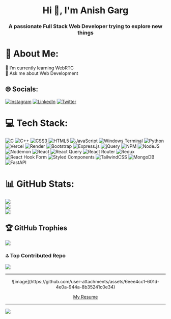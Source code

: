 <h1 align="center">Hi 👋, I'm Anish Garg</h1>
<h3 align="center">A passionate Full Stack Web Developer trying to explore new things</h3>

# 💫 About Me:
🌱 I’m currently learning WebRTC<br>💬 Ask me about Web Development<br>


## 🌐 Socials:
[![Instagram](https://img.shields.io/badge/Instagram-%23E4405F.svg?logo=Instagram&logoColor=white)](https://instagram.com/_simply.anish) [![LinkedIn](https://img.shields.io/badge/LinkedIn-%230077B5.svg?logo=linkedin&logoColor=white)](https://linkedin.com/in/anish-garg-48ba1512a) [![Twitter](https://img.shields.io/badge/Twitter-%231DA1F2.svg?logo=Twitter&logoColor=white)](https://twitter.com/anish_garg_) 

# 💻 Tech Stack:
![C](https://img.shields.io/badge/c-%2300599C.svg?style=flat&logo=c&logoColor=white) ![C++](https://img.shields.io/badge/c++-%2300599C.svg?style=flat&logo=c%2B%2B&logoColor=white) ![CSS3](https://img.shields.io/badge/css3-%231572B6.svg?style=flat&logo=css3&logoColor=white) ![HTML5](https://img.shields.io/badge/html5-%23E34F26.svg?style=flat&logo=html5&logoColor=white) ![JavaScript](https://img.shields.io/badge/javascript-%23323330.svg?style=flat&logo=javascript&logoColor=%23F7DF1E) ![Windows Terminal](https://img.shields.io/badge/Windows%20Terminal-%234D4D4D.svg?style=flat&logo=windows-terminal&logoColor=white) ![Python](https://img.shields.io/badge/python-3670A0?style=flat&logo=python&logoColor=ffdd54) ![Vercel](https://img.shields.io/badge/vercel-%23000000.svg?style=flat&logo=vercel&logoColor=white) ![Render](https://img.shields.io/badge/Render-%46E3B7.svg?style=flat&logo=render&logoColor=white) ![Bootstrap](https://img.shields.io/badge/bootstrap-%238511FA.svg?style=flat&logo=bootstrap&logoColor=white) ![Express.js](https://img.shields.io/badge/express.js-%23404d59.svg?style=flat&logo=express&logoColor=%2361DAFB) ![jQuery](https://img.shields.io/badge/jquery-%230769AD.svg?style=flat&logo=jquery&logoColor=white) ![NPM](https://img.shields.io/badge/NPM-%23CB3837.svg?style=flat&logo=npm&logoColor=white) ![NodeJS](https://img.shields.io/badge/node.js-6DA55F?style=flat&logo=node.js&logoColor=white) ![Nodemon](https://img.shields.io/badge/NODEMON-%23323330.svg?style=flat&logo=nodemon&logoColor=%BBDEAD) ![React](https://img.shields.io/badge/react-%2320232a.svg?style=flat&logo=react&logoColor=%2361DAFB) ![React Query](https://img.shields.io/badge/-React%20Query-FF4154?style=flat&logo=react%20query&logoColor=white) ![React Router](https://img.shields.io/badge/React_Router-CA4245?style=flat&logo=react-router&logoColor=white) ![Redux](https://img.shields.io/badge/redux-%23593d88.svg?style=flat&logo=redux&logoColor=white) ![React Hook Form](https://img.shields.io/badge/React%20Hook%20Form-%23EC5990.svg?style=flat&logo=reacthookform&logoColor=white) ![Styled Components](https://img.shields.io/badge/styled--components-DB7093?style=flat&logo=styled-components&logoColor=white) ![TailwindCSS](https://img.shields.io/badge/tailwindcss-%2338B2AC.svg?style=flat&logo=tailwind-css&logoColor=white) ![MongoDB](https://img.shields.io/badge/MongoDB-%234ea94b.svg?style=flat&logo=mongodb&logoColor=white) ![FastAPI](https://img.shields.io/badge/FastAPI-005571?style=flat&logo=fastapi)
# 📊 GitHub Stats:
![](https://github-readme-stats.vercel.app/api?username=anish-garg&theme=dark&hide_border=false&include_all_commits=false&count_private=false)<br/>
![](https://github-readme-streak-stats.herokuapp.com/?user=anish-garg&theme=dark&hide_border=false)<br/>
![](https://github-readme-stats.vercel.app/api/top-langs/?username=anish-garg&theme=dark&hide_border=false&include_all_commits=false&count_private=false&layout=compact)

## 🏆 GitHub Trophies
![](https://github-profile-trophy.vercel.app/?username=anish-garg&theme=radical&no-frame=true&no-bg=false&margin-w=4)

### 🔝 Top Contributed Repo
![](https://github-contributor-stats.vercel.app/api?username=anish-garg&limit=5&theme=tokyonight&combine_all_yearly_contributions=true)


<hr style="height: 2px; background-color: #333; border: none;"/>
<div align = "center">![image](https://github.com/user-attachments/assets/6eee4cc1-601d-4e0a-944a-8b35241c0e34)

<a href='https://drive.google.com/file/d/11CWh_BPurKdRxHojmcGN6ceiP5w0YXfn/view?usp=drive_link' target='_blank'>My Resume</a>
</div>

---
[![](https://visitcount.itsvg.in/api?id=anish-garg&icon=2&color=0)](https://visitcount.itsvg.in)
<!-- Proudly created with GPRM ( https://gprm.itsvg.in ) -->
